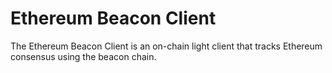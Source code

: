 # Ethereum Beacon Client

The Ethereum Beacon Client is an on-chain light client that tracks Ethereum consensus using the beacon chain.
